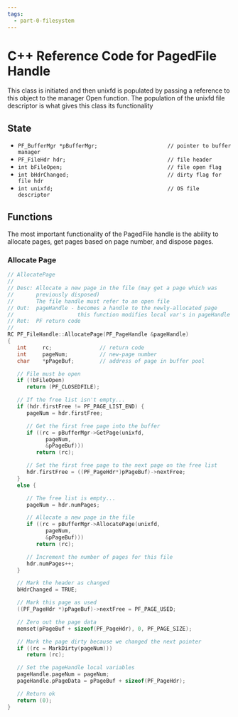 ```yaml
---
tags:
  - part-0-filesystem
---
```

# C++ Reference Code for PagedFile Handle
This class is initiated and then unixfd is populated by passing a reference to this object to the manager Open function. The population of the unixfd file descriptor is what gives this class its functionality
## State
 - `PF_BufferMgr *pBufferMgr;                      // pointer to buffer manager`
 - `PF_FileHdr hdr;                                // file header`
 - `int bFileOpen;                                 // file open flag`
 - `int bHdrChanged;                               // dirty flag for file hdr`
 - `int unixfd;                                    // OS file descriptor`

## Functions
The most important functionality of the PagedFile handle is the ability to allocate pages, get pages based on page number, and dispose pages.
### Allocate Page
``` C++
// AllocatePage
//
// Desc: Allocate a new page in the file (may get a page which was
//       previously disposed)
//       The file handle must refer to an open file
// Out:  pageHandle - becomes a handle to the newly-allocated page
//                    this function modifies local var's in pageHandle
// Ret:  PF return code
//
RC PF_FileHandle::AllocatePage(PF_PageHandle &pageHandle)
{
   int     rc;               // return code
   int     pageNum;          // new-page number
   char    *pPageBuf;        // address of page in buffer pool

   // File must be open
   if (!bFileOpen)
      return (PF_CLOSEDFILE);

   // If the free list isn't empty...
   if (hdr.firstFree != PF_PAGE_LIST_END) {
      pageNum = hdr.firstFree;

      // Get the first free page into the buffer
      if ((rc = pBufferMgr->GetPage(unixfd,
            pageNum,
            &pPageBuf)))
         return (rc);

      // Set the first free page to the next page on the free list
      hdr.firstFree = ((PF_PageHdr*)pPageBuf)->nextFree;
   }
   else {

      // The free list is empty...
      pageNum = hdr.numPages;

      // Allocate a new page in the file
      if ((rc = pBufferMgr->AllocatePage(unixfd,
            pageNum,
            &pPageBuf)))
         return (rc);

      // Increment the number of pages for this file
      hdr.numPages++;
   }

   // Mark the header as changed
   bHdrChanged = TRUE;

   // Mark this page as used
   ((PF_PageHdr *)pPageBuf)->nextFree = PF_PAGE_USED;

   // Zero out the page data
   memset(pPageBuf + sizeof(PF_PageHdr), 0, PF_PAGE_SIZE);

   // Mark the page dirty because we changed the next pointer
   if ((rc = MarkDirty(pageNum)))
      return (rc);

   // Set the pageHandle local variables
   pageHandle.pageNum = pageNum;
   pageHandle.pPageData = pPageBuf + sizeof(PF_PageHdr);

   // Return ok
   return (0);
}
```
